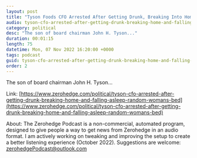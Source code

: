 ```yaml
---
layout: post
title: "Tyson Foods CFO Arrested After Getting Drunk, Breaking Into Home, And Falling Asleep In Random Woman's Bed"
audio: tyson-cfo-arrested-after-getting-drunk-breaking-home-and-falling-asleep-random-womans-bed-0
category: political
desc: "The son of board chairman John H. Tyson..."
duration: 00:01:15
length: 75
datetime: Mon, 07 Nov 2022 16:20:00 +0000
tags: podcast
guid: tyson-cfo-arrested-after-getting-drunk-breaking-home-and-falling-asleep-random-womans-bed-0
order: 2
---
```

The son of board chairman John H. Tyson...

Link: [https://www.zerohedge.com/political/tyson-cfo-arrested-after-getting-drunk-breaking-home-and-falling-asleep-random-womans-bed](https://www.zerohedge.com/political/tyson-cfo-arrested-after-getting-drunk-breaking-home-and-falling-asleep-random-womans-bed)

About: The Zerohedge Podcast is a non-commercial, automated program, designed to give people a way to get news from Zerohedge in an audio format.  I am actively working on tweaking and improving the setup to create a better listening experience (October 2022).  Suggestions are welcome: [zerohedgePodcast@outlook.com](mailto:zerohedgePodcast@outlook.com)